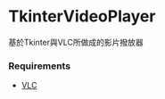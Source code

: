 # TkinterVideoPlayer

基於Tkinter與VLC所做成的影片撥放器

### Requirements
* [VLC](https://www.videolan.org/vlc)
